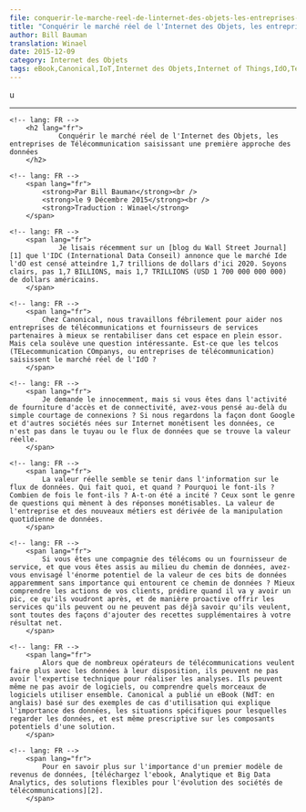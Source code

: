 ```yaml
---
file: conquerir-le-marche-reel-de-linternet-des-objets-les-entreprises-de-telecommunication-saisissant-une-premiere-approche-des-donnees.md
title: "Conquérir le marché réel de l'Internet des Objets, les entreprises de Télécommunication saisissant une première approche des données"
author: Bill Bauman
translation: Winael
date: 2015-12-09
category: Internet des Objets
tags: eBook,Canonical,IoT,Internet des Objets,Internet of Things,IdO,TelCos,Data Analysis,Analyses de données
---
```


<meta http-equiv='Content-Type' content='text/html; charset=utf-8' />

<!-- Chapeau -->

<!-- /Chapeau -->u

----------


<!-- lang: EN
    <span lang="en">
        ## Capturing the real IoT market, Telcos taking a data first approach
    </span>
    -->

    <!-- lang: FR -->
        <h2 lang="fr">
                Conquérir le marché réel de l'Internet des Objets, les entreprises de Télécommunication saisissant une première approche des données
        </h2>

<!-- lang: EN
    <span lang="en">
        **By Bill Bauman**  
        **on 9 December 2015**  
        **Translation: Winael
    </span>
    -->

    <!-- lang: FR -->
        <span lang="fr">
            <strong>Par Bill Bauman</strong><br />
            <strong>le 9 Décembre 2015</strong><br />
            <strong>Traduction : Winael</strong>
        </span>

<!-- lang: EN
    <span lang="en">
        I recently read on a [Wall Street Journal blog][1] that IDC says the IoT market is supposed to reach $1.7 Trillion by 2020. Let’s be clear here, not 1.7 BILLION, but 1.7 TRILLION US Dollars.
    </span>
    -->

    <!-- lang: FR -->
        <span lang="fr">
                Je lisais récemment sur un [blog du Wall Street Journal][1] que l'IDC (International Data Conseil) annonce que le marché Ide l'dO est censé atteindre 1,7 trillions de dollars d'ici 2020. Soyons clairs, pas 1,7 BILLIONS, mais 1,7 TRILLIONS (USD 1 700 000 000 000) de dollars américains. 
        </span>

<!-- lang: EN
    <span lang="en">
        At Canonical, we’re feverishly working to help our telco and service provider partners best monetize themselves in that burgeoning space. But it raises an interesting question. Are telcos capturing the real IoT market?
    </span>
    -->

    <!-- lang: FR -->
        <span lang="fr">
            Chez Canonical, nous travaillons fébrilement pour aider nos entreprises de télécommunications et fournisseurs de services partenaires à mieux se rentabiliser dans cet espace en plein essor. Mais cela soulève une question intéressante. Est-ce que les telcos (TELecommunication COmpanys, ou entreprises de télécommunication) saisissent le marché réel de l'IdO ?
        </span>

<!-- lang: EN
    <span lang="en">
        I innocently ask, but if you’re in the business of providing access and connectivity, have you thought beyond just brokering connections? If we look at how Google and other born-on-the-net companies monetize data, it isn’t the data pipe or the data flow that holds the real value.
    </span>
    -->

    <!-- lang: FR -->
        <span lang="fr">
            Je demande le innocemment, mais si vous êtes dans l'activité de fourniture d'accès et de connectivité, avez-vous pensé au-delà du simple courtage de connexions ? Si nous regardons la façon dont Google et d'autres sociétés nées sur Internet monétisent les données, ce n'est pas dans le tuyau ou le flux de données que se trouve la valeur réelle.
        </span>

<!-- lang: EN
    <span lang="en">
        The real value seems to be held in the information about the data flow. Who’s doing what, and when? Why are they doing it? How often do they do it? Was it prompted? These are the sort of questions that lead to monetized answers. Business value and new lines of business are derived from data manipulation every day.
    </span>
    -->

    <!-- lang: FR -->
        <span lang="fr">
            La valeur réelle semble se tenir dans l'information sur le flux de données. Qui fait quoi, et quand ? Pourquoi le font-ils ? Combien de fois le font-ils ? A-t-on été a incité ? Ceux sont le genre de questions qui mènent à des réponses monétisables. La valeur de l'entreprise et des nouveaux métiers est dérivée de la manipulation quotidienne de données.
        </span>

<!-- lang: EN
    <span lang="en">
        If you’re a telco or a service provider, and you’re sitting in the middle of the data path, have you considered the tremendous potential value of the seemingly irrelevant bits of data surrounding that data path? Better understanding your customers’ actions, predicting when they’ll spike, what they’ll want next, and proactively offerings services that they may or may not already know they want, are all ways of adding additional revenue to your bottom line.
    </span>
    -->

    <!-- lang: FR -->
        <span lang="fr">
            Si vous êtes une compagnie des télécoms ou un fournisseur de service, et que vous êtes assis au milieu du chemin de données, avez-vous envisagé l'énorme potentiel de la valeur de ces bits de données apparemment sans importance qui entourent ce chemin de données ? Mieux comprendre les actions de vos clients, prédire quand il va y avoir un pic, ce qu'ils voudront après, et de manière proactive offrir les services qu'ils peuvent ou ne peuvent pas déjà savoir qu'ils veulent, sont toutes des façons d'ajouter des recettes supplémentaires à votre résultat net.
        </span>

<!-- lang: EN
    <span lang="en">
        While many telcos want to do more with the data available to them, they may not have the technical expertise to do the analysis. They may not even have the software, or understand which pieces of software to use together. Canonical has published a use-case example-based eBook that explains the importance of the data, specific situations to look at the data, and is even prescriptive as to the potential components of a solution.
    </span>
    -->

    <!-- lang: FR -->
        <span lang="fr">
            Alors que de nombreux opérateurs de télécommunications veulent faire plus avec les données à leur disposition, ils peuvent ne pas avoir l'expertise technique pour réaliser les analyses. Ils peuvent même ne pas avoir de logiciels, ou comprendre quels morceaux de logiciels utiliser ensemble. Canonical a publié un eBook (NdT: en anglais) basé sur des exemples de cas d'utilisation qui explique l'importance des données, les situations spécifiques pour lesquelles regarder les données, et est même prescriptive sur les composants potentiels d'une solution.
        </span>

<!-- lang: EN
    <span lang="en">
        To learn more about the importance of a data first revenue model, [download the eBook, Analytics and Big Data, Flexible Solutions for Evolving Telcos][2].
    </span>
    -->

    <!-- lang: FR -->
        <span lang="fr">
            Pour en savoir plus sur l'importance d'un premier modèle de revenus de données, [téléchargez l'ebook, Analytique et Big Data Analytics, des solutions flexibles pour l'évolution des sociétés de télécommunications][2].
        </span>

[1]: http://blogs.wsj.com/cio/2015/06/02/internet-of-things-market-to-reach-1-7-trillion-by-2020-idc/
[2]: https://pages.ubuntu.com/BigDataTelcos.html?utm_source=Blog&utm_medium=Insights&utm_campaign=FY16Q3_Big_Data_Telcos_Ebook&_ga=1.53730415.653919164.1444329257
